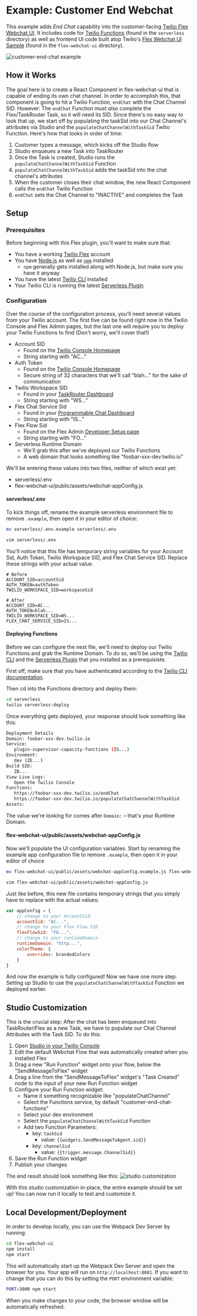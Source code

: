 # Example: Customer End Webchat


This example adds _End Chat_ capability into the customer-facing [Twilio Flex](http://twilio.com/flex) [Webchat UI](https://www.twilio.com/docs/flex/installing-and-using-flex-webchat). It includes code for [Twilio Functions](https://www.twilio.com/docs/runtime/functions) (found in the `serverless` directory) as well as frontend UI code built atop Twilio's [Flex Webchat UI Sample](https://github.com/twilio/flex-webchat-ui-sample) (found in the `flex-webchat-ui` directory).

![customer-end-chat example](https://github.com/twilio-professional-services/example-customer-end-chat/blob/media/customer-end-chat.gif)

## How it Works
The goal here is to create a React Component in flex-webchat-ui that is capable of ending its own chat channel. In order to accomplish this, that component is going to hit a Twilio Function, `endChat` with the Chat Channel SID. However: The `endChat` Function must _also_ complete the Flex/TaskRouter Task, so it will need its SID. Since there's no easy way to look that up, we start off by populating the taskSid into our Chat Channel's attributes via Studio and the `populateChatChannelWithTaskSid` Twilio Function. Here's how that looks in order of time:

1. Customer types a message, which kicks off the Studio flow
2. Studio enqueues a new Task into TaskRouter
3. Once the Task is created, Studio runs the `populateChatChannelWithTaskSid` Function
4. `populateChatChannelWithTaskSid` adds the taskSid into the chat channel's attributes
5. When the customer closes their chat window, the new React Component calls the `endChat` Twilio Function
6. `endChat` sets the Chat Channel to "INACTIVE" and completes the Task


## Setup

### Prerequisites
Before beginning with this Flex plugin, you'll want to make sure that:
- You have a working [Twilio Flex](https://www.twilio.com/flex) account
- You have [Node.js](https://nodejs.org) as well as [`npm`](https://npmjs.com) installed
  - `npm` generally gets installed along with Node.js, but make sure you have it anyway
- You have the latest [Twilio CLI](https://www.twilio.com/docs/twilio-cli/quickstart) installed
- Your Twilio CLI is running the latest [Serverless Plugin](https://github.com/twilio-labs/plugin-serverless)

### Configuration
Over the course of the configuration process, you'll need several values from your Twilio account. The first five can be found right now in the Twilio Console and Flex Admin pages, but the last one will require you to deploy your Twilio Functions to find (Don't worry, we'll cover that!)

- Account SID
  - Found on the [Twilio Console Homepage](https://www.twilio.com/console)
  - String starting with "AC..."
- Auth Token
  - Found on the [Twilio Console Homepage](https://www.twilio.com/console)
  - Secure string of 32 characters that we'll call "blah..." for the sake of communication
- Twilio Workspace SID
  - Found in your [TaskRouter Dashboard](https://www.twilio.com/console/taskrouter/dashboard)
  - String starting with "WS..."
- Flex Chat Service Sid
  - Found in your [Programmable Chat Dashboard](https://www.twilio.com/console/chat/dashboard)
  - String starting with "IS..."
- Flex Flow Sid
  - Found on the Flex Admin [Developer Setup page](https://flex.twilio.com/admin/developers/)
  - String starting with "FO..."
- Serverless Runtime Domain
  - We'll grab this after we've deployed our Twilio Functions
  - A web domain that looks something like "foobar-xxx-dev.twilio.io"

We'll be entering these values into two files, neither of which exist yet:
- serverless/.env
- flex-webchat-ui/public/assets/webchat-appConfig.js


#### serverless/.env
To kick things off, rename the example serverless environment file to remove `.example`, then open it in your editor of choice:

```bash
mv serverless/.env.example serverless/.env

vim serverless/.env
```

You'll notice that this file has temporary string variables for your Account Sid, Auth Token, Twilio Workspace SID, and Flex Chat Service SID. Replace these strings with your actual value.

```
# Before
ACCOUNT_SID=accountSid
AUTH_TOKEN=authToken
TWILIO_WORKSPACE_SID=workspaceSid

# After
ACCOUNT_SID=AC...
AUTH_TOKEN=blah...
TWILIO_WORKSPACE_SID=WS...
FLEX_CHAT_SERVICE_SID=IS...
```

#### Deploying Functions

Before we can configure the next file, we'll need to deploy our Twilio Functions and grab the Runtime Domain. To do so, we'll be using the [Twilio CLI](https://www.twilio.com/docs/twilio-cli/quickstart) and the [Serverless Plugin](https://github.com/twilio-labs/plugin-serverless) that you installed as a prerequisiste.

First off, make sure that you have authenticated according to the [Twilio CLI documentation](https://www.twilio.com/docs/twilio-cli/quickstart#login-to-your-twilio-account).

Then cd into the Functions directory and deploy them:

```bash
cd serverless
twilio serverless:deploy
```

Once everything gets deployed, your response should look something like this:

```bash
Deployment Details
Domain: foobar-xxx-dev.twilio.io
Service:
   plugin-supervisor-capacity-functions (ZS...)
Environment:
   dev (ZE...)
Build SID:
   ZB...
View Live Logs:
   Open the Twilio Console
Functions:
   https://foobar-xxx-dev.twilio.io/endChat
   https://foobar-xxx-dev.twilio.io/populateChatChannelWithTaskSid
Assets:
```

The value we're looking for comes after `Domain:` – that's your Runtime Domain.

#### flex-webchat-ui/public/assets/webchat-appConfig.js

Now we'll populate the UI configuration variables. Start by renaming the example app configuration file to remove `.example`, then open it in your editor of choice

```bash
mv flex-webchat-ui/public/assets/webchat-appConfig.example.js flex-webchat-ui/public/assets/webchat-appConfig.js

vim flex-webchat-ui/public/assets/webchat-appConfig.js
```

Just like before, this new file contains temporary strings that you simply have to replace with the actual values:

```javascript
var appConfig = {
    // change to your AccountSid
    accountSid: "AC...",
    // change to your Flex Flow SID
    flexFlowSid: "FO...",
    // change to your runtimeDomain
    runtimeDomain: "http...",
    colorTheme: {
        overrides: brandedColors
    }
}
```

And now the example is fully configured! Now we have one more step: Setting up Studio to use the `populateChatChannelWithTaskSid` Function we deployed earlier.

## Studio Customization
This is the crucial step: After the chat has been enqueued into TaskRouter/Flex as a new Task, we have to populate our Chat Channel Attributes with the Task SID. To do this:

1. Open [Studio in your Twilio Console](https://www.twilio.com/console/studio/flows/)
2. Edit the default Webchat Flow that was automatically created when you installed Flex
3. Drag a new "Run Function" widget onto your flow, below the "SendMessageToFlex" widget
4. Drag a line from the "SendMessageToFlex" widget's "Task Created" node to the input of your new Run Function widget
5. Configure your Run Function widget:
   - Name it something recognizable like "populateChatChannel"
   - Select the Functions service, by default "customer-end-chat-functions"
   - Select your dev environment
   - Select the `populateChatChannelWithTaskSid` Function
   - Add two Function Parameters:
     - key: `taskSid`
       - value: `{{widgets.SendMessageToAgent.sid}}`
     - key: `channelSid`
       - value: `{{trigger.message.ChannelSid}}`
6. Save the Run Function widget
7. Publish your changes

The end result should look something like this:
![studio customization](https://github.com/twilio-professional-services/example-customer-end-chat/blob/media/studio-flow.png)

With this studio customization in-place, the entire example should be set up! You can now run it locally to test and customize it.

## Local Development/Deployment

In order to develop locally, you can use the Webpack Dev Server by running:

```bash
cd flex-webchat-ui
npm install
npm start
```

This will automatically start up the Webpack Dev Server and open the browser for you. Your app will run on `http://localhost:8081`. If you want to change that you can do this by setting the `PORT` environment variable:

```bash
PORT=3000 npm start
```

When you make changes to your code, the browser window will be automatically refreshed.
